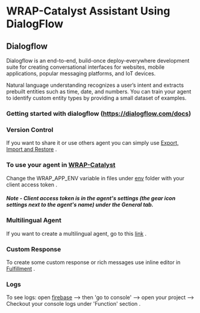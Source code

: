 # WRAP-Catalyst Assistant Using DialogFlow

## Dialogflow

Dialogflow is an end-to-end, build-once deploy-everywhere development suite for creating conversational interfaces for websites, mobile applications, popular messaging platforms, and IoT devices.

Natural language understanding recognizes a user’s intent and extracts prebuilt entities such as time, date, and numbers. You can train your agent to identify custom entity types by providing a small dataset of examples.

### Getting started with dialogflow (https://dialogflow.com/docs)

### Version Control 
If you want to share it or use others agent you can simply use  [Export, Import and Restore](https://dialogflow.com/docs/agents/export-import-restore)  . 

### To use your agent in [WRAP-Catalyst](https://github.com/weathernews/WRAP-Catalyst/tree/prajjwal_chatbot/)
Change the WRAP_APP_ENV variable in files under [env](https://github.com/weathernews/WRAP-Catalyst/tree/prajjwal_chatbot/env) folder with your client access token . 
##### Note - Client access token is in the agent's settings (the gear icon settings next to the agent's name) under the General tab.
### Multilingual Agent
If you want to create a multilingual agent, go to this [link](https://dialogflow.com/docs/agents/multilingual) .
### Custom Response
To create some custom response or rich messages use inline editor in [Fulfillment](https://dialogflow.com/docs/fulfillment/configure) .
### Logs 
To see logs: open [firebase](https://console.firebase.google.com) --> then 'go to console' --> open your project --> Checkout your console logs under 'Function' section . 
